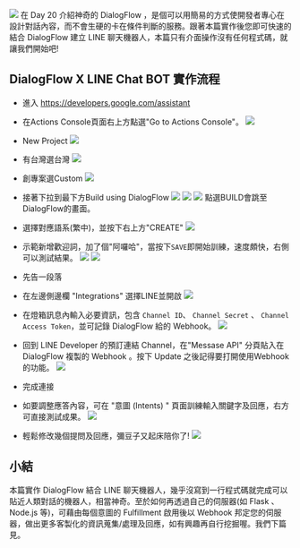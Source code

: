 ![](https://i.imgur.com/XWJJanc.png)
在 Day 20 介紹神奇的 DialogFlow ，是個可以用簡易的方式使開發者專心在設計對話內容，而不會生硬的卡在條件判斷的服務。跟著本篇實作後您即可快速的結合 DialogFlow 建立 LINE 聊天機器人，本篇只有介面操作沒有任何程式碼，就讓我們開始吧!

## DialogFlow X LINE Chat BOT 實作流程
- 進入 https://developers.google.com/assistant
- 在Actions Console頁面右上方點選"Go to Actions Console"。
    ![](https://i.imgur.com/5I0f1n5.png)
- New Project
    ![](https://i.imgur.com/k2MzjOP.png)

- 有台灣選台灣
    ![](https://i.imgur.com/MEuyLnW.png)

- 創專案選Custom
    ![](https://i.imgur.com/WwxmxW5.png)
- 接著下拉到最下方Build using DialogFlow
    ![](https://i.imgur.com/rhXUAbA.png)
    ![](https://i.imgur.com/OPWfhtE.png)
    ![](https://i.imgur.com/lIQGrlM.png)
    點選BUILD會跳至DialogFlow的畫面。

- 選擇對應語系(繁中)，並按下右上方"CREATE"
    ![](https://i.imgur.com/i4Gx5t7.png)
- 示範新增歡迎詞，加了個"阿囉哈"，當按下`SAVE`即開始訓練，速度頗快，右側可以測試結果。
    ![](https://i.imgur.com/VGMw2I1.png)
    ![](https://i.imgur.com/2O8aV8W.png)
- 先告一段落

- 在左邊側邊欄 "Integrations" 選擇LINE並開啟
    ![](https://i.imgur.com/oAwO2FU.png)
- 在燈箱訊息內輸入必要資訊，包含 `Channel ID`、
 `Channel Secret` 、 `Channel Access Token`，並可記錄 DialogFlow 給的 Webhook。
     ![](https://i.imgur.com/04znj3U.png)
 - 回到 LINE Developer 的預訂連結 Channel，在"Messase API" 分頁貼入在 DialogFlow 複製的 Webhook 。按下 Update 之後記得要打開使用Webhook的功能。
    ![](https://i.imgur.com/JC0BxWM.png)
 - 完成連接
 - 如要調整應答內容，可在 "意圖 (Intents) " 頁面訓練輸入關鍵字及回應，右方可直接測試成果。
   ![](https://i.imgur.com/vThJjam.png)
 - 輕鬆修改幾個提問及回應，彌豆子又起床陪你了!
   ![](https://i.imgur.com/978h7AP.png)

## 小結
本篇實作 DialogFlow 結合 LINE 聊天機器人，幾乎沒寫到一行程式碼就完成可以貼近人類對話的機器人，相當神奇。至於如何再透過自己的伺服器(如 Flask 、 Node.js 等)，可藉由每個意圖的 Fulfillment 啟用後以 Webhook 邦定您的伺服器，做出更多客製化的資訊蒐集/處理及回應，如有興趣再自行挖掘喔。我們下篇見。
